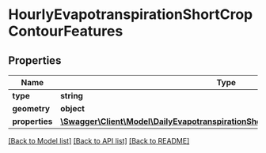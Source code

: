 # HourlyEvapotranspirationShortCropContourFeatures

## Properties
Name | Type | Description | Notes
------------ | ------------- | ------------- | -------------
**type** | **string** |  | [optional] 
**geometry** | **object** |  | [optional] 
**properties** | [**\Swagger\Client\Model\DailyEvapotranspirationShortCropContourFeaturesProperties**](DailyEvapotranspirationShortCropContourFeaturesProperties.md) |  | [optional] 

[[Back to Model list]](../README.md#documentation-for-models) [[Back to API list]](../README.md#documentation-for-api-endpoints) [[Back to README]](../README.md)


